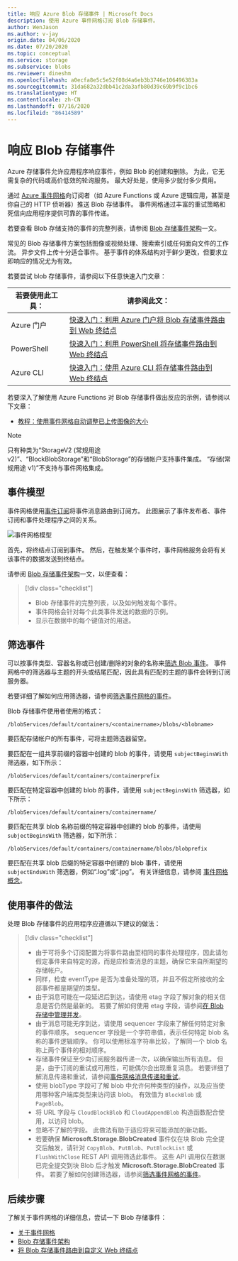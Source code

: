 ```yaml
---
title: 响应 Azure Blob 存储事件 | Microsoft Docs
description: 使用 Azure 事件网格订阅 Blob 存储事件。
author: WenJason
ms.author: v-jay
origin.date: 04/06/2020
ms.date: 07/20/2020
ms.topic: conceptual
ms.service: storage
ms.subservice: blobs
ms.reviewer: dineshm
ms.openlocfilehash: a0ecfa8e5c5e52f08d4a6eb3b3746e106496383a
ms.sourcegitcommit: 31da682a32dbb41c2da3afb80d39c69b9f9c1bc6
ms.translationtype: HT
ms.contentlocale: zh-CN
ms.lasthandoff: 07/16/2020
ms.locfileid: "86414589"
---
```

# <a name="reacting-to-blob-storage-events"></a>响应 Blob 存储事件

Azure 存储事件允许应用程序响应事件，例如 Blob 的创建和删除。 为此，它无需复杂的代码或高价低效的轮询服务。 最大好处是，使用多少就付多少费用。

通过 [Azure 事件网格](/event-grid/)向订阅者（如 Azure Functions 或 Azure 逻辑应用，甚至是你自己的 HTTP 侦听器）推送 Blob 存储事件。 事件网格通过丰富的重试策略和死信向应用程序提供可靠的事件传递。

若要查看 Blob 存储支持的事件的完整列表，请参阅 [Blob 存储事件架构](../../event-grid/event-schema-blob-storage.md?toc=%2fstorage%2fblobs%2ftoc.json)一文。

常见的 Blob 存储事件方案包括图像或视频处理、搜索索引或任何面向文件的工作流。 异步文件上传十分适合事件。 基于事件的体系结构对于鲜少更改，但要求立即响应的情况尤为有效。

若要尝试 blob 存储事件，请参阅以下任意快速入门文章：

|若要使用此工具：    |请参阅此文： |
|--|-|
|Azure 门户    |[快速入门：利用 Azure 门户将 Blob 存储事件路由到 Web 终结点](https://docs.azure.cn/event-grid/blob-event-quickstart-portal?toc=%2fstorage%2fblobs%2ftoc.json)|
|PowerShell    |[快速入门：利用 PowerShell 将存储事件路由到 Web 终结点](https://docs.azure.cn/storage/blobs/storage-blob-event-quickstart-powershell?toc=%2fstorage%2fblobs%2ftoc.json)|
|Azure CLI    |[快速入门：使用 Azure CLI 将存储事件路由到 Web 终结点](https://docs.azure.cn/storage/blobs/storage-blob-event-quickstart?toc=%2fstorage%2fblobs%2ftoc.json)|

若要深入了解使用 Azure Functions 对 Blob 存储事件做出反应的示例，请参阅以下文章：

- [教程：使用事件网格自动调整已上传图像的大小](https://docs.azure.cn/event-grid/resize-images-on-storage-blob-upload-event?tabs=dotnet)

>[!NOTE]
> 只有种类为“StorageV2 (常规用途 v2)”、“BlockBlobStorage”和“BlobStorage”的存储帐户支持事件集成。   “存储(常规用途 v1)”不支持与事件网格集成。

## <a name="the-event-model"></a>事件模型

事件网格使用[事件订阅](../../event-grid/concepts.md#event-subscriptions)将事件消息路由到订阅方。 此图展示了事件发布者、事件订阅和事件处理程序之间的关系。

![事件网格模型](./media/storage-blob-event-overview/event-grid-functional-model.png)

首先，将终结点订阅到事件。 然后，在触发某个事件时，事件网格服务会将有关该事件的数据发送到终结点。

请参阅 [Blob 存储事件架构](../../event-grid/event-schema-blob-storage.md?toc=%2fstorage%2fblobs%2ftoc.json)一文，以便查看：

> [!div class="checklist"]
> * Blob 存储事件的完整列表，以及如何触发每个事件。
> * 事件网格会针对每个此类事件发送的数据的示例。
> * 显示在数据中的每个键值对的用途。

## <a name="filtering-events"></a>筛选事件

可以按事件类型、容器名称或已创建/删除的对象的名称来[筛选 Blob 事件](/cli/eventgrid/event-subscription?view=azure-cli-latest)。 事件网格中的筛选器与主题的开头或结尾匹配，因此具有匹配的主题的事件会转到订阅服务器。

若要详细了解如何应用筛选器，请参阅[筛选事件网格的事件](https://docs.azure.cn/event-grid/how-to-filter-events)。

Blob 存储事件使用者使用的格式：

```
/blobServices/default/containers/<containername>/blobs/<blobname>
```

要匹配存储帐户的所有事件，可将主题筛选器留空。

要匹配在一组共享前缀的容器中创建的 blob 的事件，请使用 `subjectBeginsWith` 筛选器，如下所示：

```
/blobServices/default/containers/containerprefix
```

要匹配在特定容器中创建的 blob 的事件，请使用 `subjectBeginsWith` 筛选器，如下所示：

```
/blobServices/default/containers/containername/
```

要匹配在共享 blob 名称前缀的特定容器中创建的 blob 的事件，请使用 `subjectBeginsWith` 筛选器，如下所示：

```
/blobServices/default/containers/containername/blobs/blobprefix
```

要匹配在共享 blob 后缀的特定容器中创建的 blob 事件，请使用 `subjectEndsWith` 筛选器，例如“.log”或“.jpg”。 有关详细信息，请参阅 [事件网格概念](../../event-grid/concepts.md#event-subscriptions)。

## <a name="practices-for-consuming-events"></a>使用事件的做法

处理 Blob 存储事件的应用程序应遵循以下建议的做法：
> [!div class="checklist"]
> * 由于可将多个订阅配置为将事件路由至相同的事件处理程序，因此请勿假定事件来自特定的源，而是应检查消息的主题，确保它来自所期望的存储帐户。
> * 同样，检查 eventType 是否为准备处理的项，并且不假定所接收的全部事件都是期望的类型。
> * 由于消息可能在一段延迟后到达，请使用 etag 字段了解对象的相关信息是否仍然是最新的。 若要了解如何使用 etag 字段，请参阅[在 Blob 存储中管理并发](https://docs.azure.cn/storage/common/storage-concurrency?toc=%2fstorage%2fblobs%2ftoc.json#managing-concurrency-in-blob-storage)。 
> * 由于消息可能无序到达，请使用 sequencer 字段来了解任何特定对象的事件顺序。 sequencer 字段是一个字符串值，表示任何特定 blob 名称的事件逻辑顺序。 你可以使用标准字符串比较，了解同一个 blob 名称上两个事件的相对顺序。
> * 存储事件保证至少向订阅服务器传递一次，以确保输出所有消息。 但是，由于订阅的重试或可用性，可能偶尔会出现重复消息。 若要详细了解消息传递和重试，请参阅[事件网格消息传递和重试](../../event-grid/delivery-and-retry.md)。
> * 使用 blobType 字段可了解 blob 中允许何种类型的操作，以及应当使用哪种客户端库类型来访问该 blob。 有效值为 `BlockBlob` 或 `PageBlob`。 
> * 将 URL 字段与 `CloudBlockBlob` 和 `CloudAppendBlob` 构造函数配合使用，以访问 blob。
> * 忽略不了解的字段。 此做法有助于适应将来可能添加的新功能。
> * 若要确保 **Microsoft.Storage.BlobCreated** 事件仅在块 Blob 完全提交后触发，请针对 `CopyBlob`、`PutBlob`、`PutBlockList` 或 `FlushWithClose` REST API 调用筛选此事件。 这些 API 调用仅在数据已完全提交到块 Blob 后才触发 **Microsoft.Storage.BlobCreated** 事件。 若要了解如何创建筛选器，请参阅[筛选事件网格的事件](https://docs.azure.cn/event-grid/how-to-filter-events)。


## <a name="next-steps"></a>后续步骤

了解关于事件网格的详细信息，尝试一下 Blob 存储事件：

- [关于事件网格](../../event-grid/overview.md)
- [Blob 存储事件架构](../../event-grid/event-schema-blob-storage.md?toc=%2fstorage%2fblobs%2ftoc.json)
- [将 Blob 存储事件路由到自定义 Web 终结点](storage-blob-event-quickstart.md)
